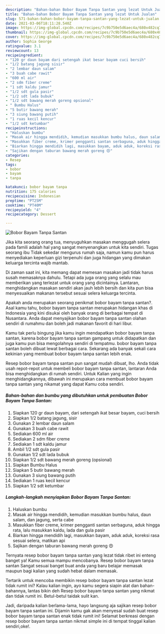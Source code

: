 ```yaml
---
description: "Bahan-bahan Bobor Bayam Tanpa Santan yang lezat Untuk Jualan"
title: "Bahan-bahan Bobor Bayam Tanpa Santan yang lezat Untuk Jualan"
slug: 571-bahan-bahan-bobor-bayam-tanpa-santan-yang-lezat-untuk-jualan
date: 2021-03-06T18:11:28.540Z
image: https://img-global.cpcdn.com/recipes/7c9b750e5d6aec4a/680x482cq70/bobor-bayam-tanpa-santan-foto-resep-utama.jpg
thumbnail: https://img-global.cpcdn.com/recipes/7c9b750e5d6aec4a/680x482cq70/bobor-bayam-tanpa-santan-foto-resep-utama.jpg
cover: https://img-global.cpcdn.com/recipes/7c9b750e5d6aec4a/680x482cq70/bobor-bayam-tanpa-santan-foto-resep-utama.jpg
author: Sophia George
ratingvalue: 3.1
reviewcount: 13
recipeingredient:
- "120 gr daun bayam dari setengah ikat besar bayam cuci bersih"
- "1/2 batang jagung sisir"
- "2 lembar daun salam"
- "3 buah cabe rawit"
- "600 ml air"
- "2 sdm fiber creme"
- "1 sdt kaldu jamur"
- "1/2 sdt gula pasir"
- "1/2 sdt lada bubuk"
- "1/2 sdt bawang merah goreng opsional"
- " Bumbu Halus"
- "5 butir bawang merah"
- "3 siung bawang putih"
- "1 ruas kecil kencur"
- "1/2 sdt ketumbar"
recipeinstructions:
- "Haluskan bumbu"
- "Masak air hingga mendidih, kemudian masukkan bumbu halus, daun salam, dan jagung, serta cabe"
- "Masukkan fiber creme, krimer pengganti santan serbaguna, aduk hingga rata, lalu masukkan kaldu, lada dan gula pasir"
- "Biarkan hingga mendidih lagi, masukkan bayam, aduk aduk, koreksi rasa sesuai selera, matikan api"
- "Sajikan dengan taburan bawang merah goreng 😍"
categories:
- Resep
tags:
- bobor
- bayam
- tanpa

katakunci: bobor bayam tanpa 
nutrition: 175 calories
recipecuisine: Indonesian
preptime: "PT25M"
cooktime: "PT40M"
recipeyield: "4"
recipecategory: Dessert

---
```



![Bobor Bayam Tanpa Santan](https://img-global.cpcdn.com/recipes/7c9b750e5d6aec4a/680x482cq70/bobor-bayam-tanpa-santan-foto-resep-utama.jpg)

Jika kita seorang orang tua, menyuguhkan masakan menggugah selera pada famili adalah hal yang sangat menyenangkan untuk kita sendiri. Tugas seorang ibu Tidak sekedar mengurus rumah saja, namun kamu pun harus menyediakan keperluan gizi terpenuhi dan juga hidangan yang dimakan keluarga tercinta wajib mantab.

Di zaman  saat ini, kita memang dapat memesan masakan jadi tidak harus susah memasaknya dahulu. Tetapi ada juga orang yang selalu mau memberikan yang terlezat untuk orang yang dicintainya. Lantaran, menghidangkan masakan sendiri akan jauh lebih bersih dan kita pun bisa menyesuaikan makanan tersebut sesuai selera keluarga tercinta. 



Apakah anda merupakan seorang penikmat bobor bayam tanpa santan?. Asal kamu tahu, bobor bayam tanpa santan merupakan hidangan khas di Indonesia yang kini disukai oleh banyak orang di berbagai tempat di Nusantara. Anda dapat menyajikan bobor bayam tanpa santan olahan sendiri di rumahmu dan boleh jadi makanan favorit di hari libur.

Kamu tak perlu bingung jika kamu ingin mendapatkan bobor bayam tanpa santan, karena bobor bayam tanpa santan gampang untuk didapatkan dan juga kamu pun bisa mengolahnya sendiri di tempatmu. bobor bayam tanpa santan boleh dibuat lewat berbagai cara. Sekarang ada banyak sekali cara kekinian yang membuat bobor bayam tanpa santan lebih enak.

Resep bobor bayam tanpa santan pun sangat mudah dibuat, lho. Anda tidak usah repot-repot untuk membeli bobor bayam tanpa santan, lantaran Anda bisa menghidangkan di rumah sendiri. Untuk Kalian yang ingin menghidangkannya, dibawah ini merupakan cara membuat bobor bayam tanpa santan yang nikamat yang dapat Kamu coba sendiri.

<!--inarticleads1-->

##### Bahan-bahan dan bumbu yang dibutuhkan untuk pembuatan Bobor Bayam Tanpa Santan:

1. Siapkan 120 gr daun bayam, dari setengah ikat besar bayam, cuci bersih
1. Siapkan 1/2 batang jagung, sisir
1. Gunakan 2 lembar daun salam
1. Gunakan 3 buah cabe rawit
1. Sediakan 600 ml air
1. Sediakan 2 sdm fiber creme
1. Sediakan 1 sdt kaldu jamur
1. Ambil 1/2 sdt gula pasir
1. Gunakan 1/2 sdt lada bubuk
1. Siapkan 1/2 sdt bawang merah goreng (opsional)
1. Siapkan  Bumbu Halus
1. Siapkan 5 butir bawang merah
1. Gunakan 3 siung bawang putih
1. Sediakan 1 ruas kecil kencur
1. Siapkan 1/2 sdt ketumbar




<!--inarticleads2-->

##### Langkah-langkah menyiapkan Bobor Bayam Tanpa Santan:

1. Haluskan bumbu
1. Masak air hingga mendidih, kemudian masukkan bumbu halus, daun salam, dan jagung, serta cabe
1. Masukkan fiber creme, krimer pengganti santan serbaguna, aduk hingga rata, lalu masukkan kaldu, lada dan gula pasir
1. Biarkan hingga mendidih lagi, masukkan bayam, aduk aduk, koreksi rasa sesuai selera, matikan api
1. Sajikan dengan taburan bawang merah goreng 😍




Ternyata resep bobor bayam tanpa santan yang lezat tidak ribet ini enteng banget ya! Kamu semua mampu mencobanya. Resep bobor bayam tanpa santan Sangat sesuai banget buat anda yang baru belajar memasak maupun bagi kalian yang sudah hebat dalam memasak.

Tertarik untuk mencoba membikin resep bobor bayam tanpa santan lezat tidak rumit ini? Kalau kalian ingin, ayo kamu segera siapin alat dan bahan-bahannya, lantas bikin deh Resep bobor bayam tanpa santan yang nikmat dan tidak rumit ini. Betul-betul taidak sulit kan. 

Jadi, daripada kalian berlama-lama, hayo langsung aja sajikan resep bobor bayam tanpa santan ini. Dijamin kamu gak akan menyesal sudah buat resep bobor bayam tanpa santan enak tidak rumit ini! Selamat berkreasi dengan resep bobor bayam tanpa santan nikmat simple ini di tempat tinggal kalian sendiri,oke!.

